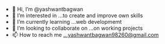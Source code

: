 - 👋 Hi, I’m @yashwantbagwan
- 👀 I’m interested in ...to create and improve own skills 
- 🌱 I’m currently learning ...web developmemt
- 💞️ I’m looking to collaborate on ...on working projects
- 📫 How to reach me ...yashwantbagwan98260@gmail.com

<!---
Hardnestutorials/Hardnestutorials is a ✨ special ✨ repository because its `README.md` (this file) appears on your GitHub profile.
You can click the Preview link to take a look at your changes.
--->
